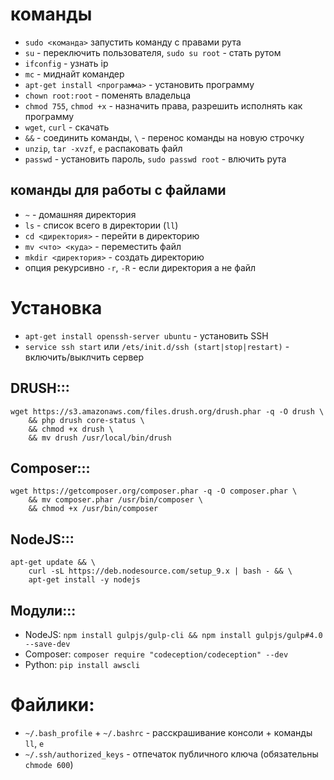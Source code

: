 # команды
 * `sudo <команда>` запустить команду с правами рута
 * `su` - переключить пользователя, `sudo su root` - стать рутом
 * `ifconfig` - узнать ip
 * `mc` - миднайт командер
 * `apt-get install <программа>` - установить программу
 * `chown root:root` - поменять владельца
 * `chmod 755`, `chmod +x` - назначить права, разрешить исполнять как программу
 * `wget`, `curl` - скачать
 * `&&` - соединить команды,  `\` - перенос команды на новую строчку
 * `unzip`, `tar -xvzf`, `e` распаковать файл
 * `passwd` - установить пароль, `sudo passwd root` - влючить рута

## команды для работы с файлами
 * `~` - домашняя директория
 * `ls` - список всего в директории (`ll`) 
 * `cd <директория>` - перейти в директорию
 * `mv <что> <куда>` - переместить файл
 * `mkdir <директория>` - создать директорию
 * опция рекурсивно `-r`, `-R` - если директория а не файл

# Установка
 * `apt-get install openssh-server ubuntu` - установить SSH
 * `service ssh start` или `/ets/init.d/ssh (start|stop|restart)` - включить/выклчить сервер

## DRUSH:::
```
wget https://s3.amazonaws.com/files.drush.org/drush.phar -q -O drush \
    && php drush core-status \
    && chmod +x drush \
    && mv drush /usr/local/bin/drush
```

## Composer:::
```
wget https://getcomposer.org/composer.phar -q -O composer.phar \
    && mv composer.phar /usr/bin/composer \
    && chmod +x /usr/bin/composer
```

## NodeJS:::
```
apt-get update && \
    curl -sL https://deb.nodesource.com/setup_9.x | bash - && \
    apt-get install -y nodejs
```
## Модули:::
 * NodeJS: `npm install gulpjs/gulp-cli && npm install gulpjs/gulp#4.0 --save-dev`
 * Composer: `composer require "codeception/codeception" --dev`
 * Python: `pip install awscli`

# Файлики:
 * `~/.bash_profile` + `~/.bashrc` - расскрашивание консоли + команды `ll`, `e`
 * `~/.ssh/authorized_keys` - отпечаток публичного ключа (обязательны `chmode 600`)
